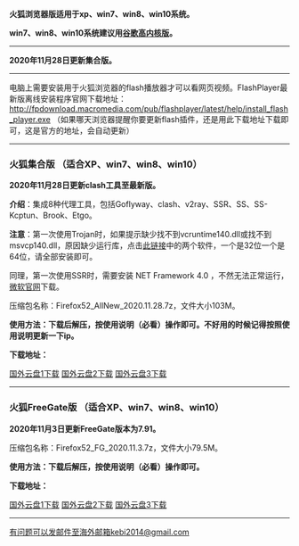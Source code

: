 **火狐浏览器版适用于xp、win7、win8、win10系统。**

**win7、win8、win10系统建议用[谷歌高内核版](https://github.com/Alvin9999/new-pac/wiki/%E9%AB%98%E5%86%85%E6%A0%B8%E7%89%88)。**

***

**2020年11月28日更新集合版。**

***

电脑上需要安装用于火狐浏览器的flash播放器才可以看网页视频。FlashPlayer最新版离线安装程序官网下载地址：
http://fpdownload.macromedia.com/pub/flashplayer/latest/help/install_flash_player.exe （如果哪天浏览器提醒你要更新flash插件，还是用此下载地址下载即可，这是官方的地址，会自动更新）

***


### 火狐集合版 （适合XP、win7、win8、win10）

**2020年11月28日更新clash工具至最新版。**

**介绍**：集成8种代理工具，包括Goflyway、clash、v2ray、SSR、SS、SS-Kcptun、Brook、Etgo。

**注意**：第一次使用Trojan时，如果提示缺少找不到vcruntime140.dll或找不到msvcp140.dll，原因缺少运行库，点击[此链接](https://www.microsoft.com/en-us/download/details.aspx?id=48145)中的两个软件，一个是32位一个是64位，请全部安装即可。

同理，第一次使用SSR时，需要安装 NET Framework 4.0 ，不然无法正常运行，[微软官网](https://www.microsoft.com/zh-cn/download/details.aspx?id=17718)下载。

压缩包名称：Firefox52_AllNew_2020.11.28.7z，文件大小103M。

**使用方法：下载后解压，按使用说明（必看）操作即可。不好用的时候记得按照使用说明更新一下ip。**

**下载地址：**

[国外云盘1下载](https://tr71.free4444.xyz/Firefox52_AllNew_2020.11.28.7z) 
[国外云盘2下载](https://tr51.free4444.xyz/Firefox52_AllNew_2020.11.28.7z) 
[国外云盘3下载](https://tr61.free4444.xyz/Firefox52_AllNew_2020.11.28.7z) 

***

### 火狐FreeGate版 （适合XP、win7、win8、win10）

**2020年11月3日更新FreeGate版本为7.91。**

压缩包名称：Firefox52_FG_2020.11.3.7z，文件大小79.5M。

**使用方法：下载后解压，按使用说明（必看）操作即可。**

**下载地址：**

[国外云盘1下载](https://tr51.free4444.xyz/Firefox52_FG_2020.11.3.7z) 
[国外云盘2下载](https://tr61.free4444.xyz/Firefox52_FG_2020.11.3.7z) 
[国外云盘3下载](https://tr71.free4444.xyz/Firefox52_FG_2020.11.3.7z) 

***

有问题可以发邮件至海外邮箱kebi2014@gmail.com